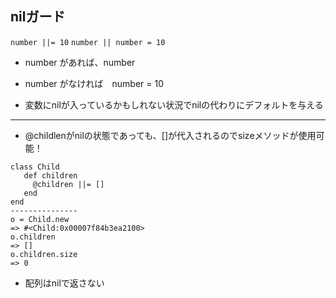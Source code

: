 ## nilガード

`number ||= 10`
`number || number = 10`
- number があれば、number
- number がなければ　number = 10

- 変数にnilが入っているかもしれない状況でnilの代わりにデフォルトを与える
---

- @childlenがnilの状態であっても、[]が代入されるのでsizeメソッドが使用可能！

```
class Child
   def children
     @children ||= []
   end
end
---------------
o = Child.new
=> #<Child:0x00007f84b3ea2100>
o.children
=> []
o.children.size
=> 0

```

- 配列はnilで返さない